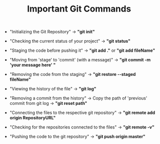 <h1 align="center">Important Git Commands</h1>

<br/>

- "Initializing the Git Repository" -> **"git init"** 

- "Checking the current status of your project" -> **"git status"**

- "Staging the code before pushing it" -> **"git add ."** or **"git add fileName"**

- "Moving from 'stage' to 'commit' (with a message)" -> **"git commit -m 'your message here' "**

- "Removing the code from the staging" -> **"git restore --staged fileName"**

- "Viewing the history of the file" -> **"git log"**

- "Removing a commit from the history" -> Copy the path of 'previous' commit from git log -> **"git reset path"**

- "Connecting the files to the respective git repository" -> **"git remote add origin RepositoryURL"**

- "Checking for the repositories connected to the files" -> **"git remote -v"**

- "Pushing the code to the git repository" -> **"git push origin master"**
